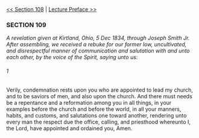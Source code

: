 [<< Section 108](Section%20108)  |  [Lecture Preface >>](Lecture%20Preface)

### SECTION 109

*A revelation given at Kirtland, Ohio, 5 Dec 1834, through Joseph Smith Jr. After assembling, we received a rebuke for our former low, uncultivated, and disrespectful manner of communication and salutation with and unto each other, by the voice of the Spirit, saying unto us:*

###### 1
Verily, condemnation rests upon you who are appointed to lead my church, and to be saviors of men, and also upon the church. And there must needs be a repentance and a reformation among you in all things, in your examples before the church and before the world, in all your manners, habits, and customs, and salutations one toward another, rendering unto every man the respect due the office, calling, and priesthood whereunto I, the Lord, have appointed and ordained you, Amen.